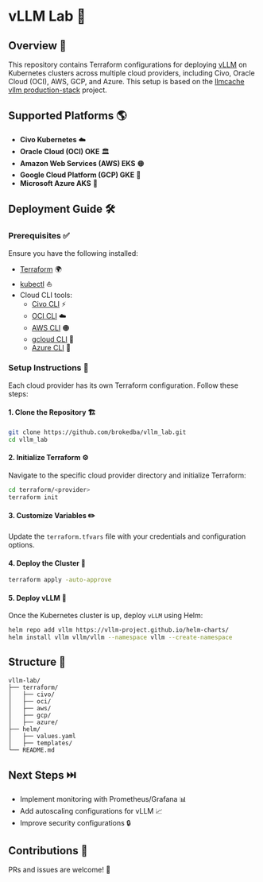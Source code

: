 # vLLM Lab 🚀

## Overview 📌

This repository contains Terraform configurations for deploying [vLLM](https://github.com/vllm-project/vllm) on Kubernetes clusters across multiple cloud providers, including Civo, Oracle Cloud (OCI), AWS, GCP, and Azure. This setup is based on the [llmcache vllm production-stack](https://github.com/llmcache/vllm-production-stack) project.

## Supported Platforms 🌎

- **Civo Kubernetes** ☁️
- **Oracle Cloud (OCI) OKE** 🏛️
- **Amazon Web Services (AWS) EKS** 🟠
- **Google Cloud Platform (GCP) GKE** 🔵
- **Microsoft Azure AKS** 🔷

## Deployment Guide 🛠️

### Prerequisites ✅

Ensure you have the following installed:

- [Terraform](https://developer.hashicorp.com/terraform/downloads) 🌍
- [kubectl](https://kubernetes.io/docs/tasks/tools/) ⛵
- Cloud CLI tools:
  - [Civo CLI](https://www.civo.com/docs) ⚡
  - [OCI CLI](https://docs.oracle.com/en-us/iaas/Content/API/SDKDocs/cli.htm) ☁️
  - [AWS CLI](https://docs.aws.amazon.com/cli/latest/userguide/install-cliv2.html) 🟠
  - [gcloud CLI](https://cloud.google.com/sdk/docs/install) 🔵
  - [Azure CLI](https://learn.microsoft.com/en-us/cli/azure/install-azure-cli) 🔷

### Setup Instructions 📖

Each cloud provider has its own Terraform configuration. Follow these steps:

#### 1. Clone the Repository 🏗️

```bash
git clone https://github.com/brokedba/vllm_lab.git
cd vllm_lab
```

#### 2. Initialize Terraform ⚙️

Navigate to the specific cloud provider directory and initialize Terraform:

```bash
cd terraform/<provider>
terraform init
```

#### 3. Customize Variables ✏️

Update the `terraform.tfvars` file with your credentials and configuration options.

#### 4. Deploy the Cluster 🚀

```bash
terraform apply -auto-approve
```

#### 5. Deploy vLLM 🧠

Once the Kubernetes cluster is up, deploy `vLLM` using Helm:

```bash
helm repo add vllm https://vllm-project.github.io/helm-charts/
helm install vllm vllm/vllm --namespace vllm --create-namespace
```

## Structure 📂

```
vllm-lab/
├── terraform/
│   ├── civo/
│   ├── oci/
│   ├── aws/
│   ├── gcp/
│   ├── azure/
├── helm/
│   ├── values.yaml
│   ├── templates/
└── README.md
```

## Next Steps ⏭️

- Implement monitoring with Prometheus/Grafana 📊
- Add autoscaling configurations for vLLM 📈
- Improve security configurations 🔒

## Contributions 🤝

PRs and issues are welcome! 🚀

